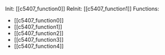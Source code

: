Init: [[c5407_function0]]
ReInit: [[c5407_function1]]
Functions:
- [[c5407_function0]]
- [[c5407_function1]]
- [[c5407_function2]]
- [[c5407_function3]]
- [[c5407_function4]]
